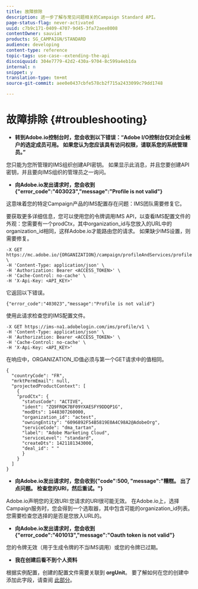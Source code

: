 ```yaml
---
title: 故障排除
description: 进一步了解与常见问题相关的Campaign Standard API。
page-status-flag: never-activated
uuid: c7b9c171-0409-4707-9d45-3fa72aee8008
contentOwner: sauviat
products: SG_CAMPAIGN/STANDARD
audience: developing
content-type: reference
topic-tags: use-case--extending-the-api
discoiquuid: 304e7779-42d2-430a-9704-8c599a4eb1da
internal: n
snippet: y
translation-type: tm+mt
source-git-commit: aee0e0437cbfe578cb2f715a2433099c79dd1748

---
```



# 故障排除 {#troubleshooting}

* **转到Adobe.io控制台时，您会收到以下错误：“Adobe I/O控制台仅对企业帐户的选定成员可用。 如果您认为您应该具有访问权限，请联系您的系统管理员。”**

您只能为您所管理的IMS组织创建API密钥。 如果显示此消息，并且您要创建API密钥，并且要向IMS组织的管理员之一询问。

* **向Adobe.io发出请求时，您会收到{"error_code":"403023","message":"Profile is not valid"}**

这意味着您的特定Campaign产品的IMS配置存在问题：IMS团队需要修复它。

要获取更多详细信息，您可以使用您的令牌调用IMS API，以查看IMS配置文件的外观：您需要有一个prodCtx，其中organization_id与您放入的URL中的organization_id相同，这样Adobe.io才能路由您的请求。
如果缺少IMS设置，则需要修复。

```
-X GET https://mc.adobe.io/{ORGANIZATION}/campaign/profileAndServices/profile \
-H 'Content-Type: application/json' \
-H 'Authorization: Bearer <ACCESS_TOKEN>' \
-H 'Cache-Control: no-cache' \
-H 'X-Api-Key: <API_KEY>'
```

它返回以下错误。

```
{"error_code":"403023","message":"Profile is not valid"}
```

使用此请求检查您的IMS配置文件。

```
-X GET https://ims-na1.adobelogin.com/ims/profile/v1 \
-H 'Content-Type: application/json' \
-H 'Authorization: Bearer <ACCESS_TOKEN>' \
-H 'Cache-Control: no-cache' \
-H 'X-Api-Key: <API_KEY>'
```

在响应中，ORGANIZATION_ID值必须与第一个GET请求中的值相同。

```
{
  "countryCode": "FR",
  "mrktPermEmail": null,
  "projectedProductContext": [
    {
    "prodCtx": {
      "statusCode": "ACTIVE",
      "ident": "ZQ9FRQK7BF09YXAESFY9DDQP1G",
      "modDts": 1448307260000,
      "organization_id": "actest",
      "owningEntity": "6096892F54B5819E0A4C98A2@AdobeOrg",
      "serviceCode": "dma_tartan",
      "label": "Adobe Marketing Cloud",
      "serviceLevel": "standard",
      "createDts": 1421181343000,
      "deal_id": " "
      }
    }
  ]
}
```

* **向Adobe.io发出请求时，您会收到{"code":500, "message":"糟糕。 出了点问题。 检查您的URI，然后重试。"}**

Adobe.io声明您的无效URI:您请求的URI很可能无效。 在Adobe.io上，选择Campaign服务时，您会得到一个选取器，其中包含可能的organization_id列表。 您需要检查您选择的是否是您放入URL的。

* **向Adobe.io发出请求时，您会收到{"error_code":"401013","message":"Oauth token is not valid"}**

您的令牌无效（用于生成令牌的不当IMS调用）或您的令牌已过期。

* **我在创建后看不到个人资料**

根据实例配置，创建的配置文件需要关联到 **orgUnit**。 要了解如何在您的创建中添加此字段，请查阅 [此部分](../../api/using/creating-profiles.md)。

<!-- * (error duplicate key : quand tu crées un profile qui existe déjà , il faut faire un patch pour updater le profile plutôt qu’un POST)

With Curl
List all profiles

Create a profile

Update the mobilePhone attribute of a profile

API Calls on Service

GET the list of services

-->

<!--

How to find and use a filter?
Error codes:

* PAtch sur Age = message d'erreur :
500
Cannot update the 'age' property that is read-only
'age' property is not valid for the 'profile' resource.
-->

<!--
How to filter a list of subscribed profiles with available profile filters ? by date (by les filtres dispo sur la ressource) ?

Pattern classique :

recupérer la liste des subscriptions filtrées d'un profile
1) get sur profile
2) recup PKey
3) get sur PKey
4) get sur href des subscriptions

Comment savoir quel filtre appliquer ?

1) get sur metadata de profile
2) retourne description de la collection subscription
3) get sur la valeur du champ resTarget
4) get sur le href dans filters
5) retourne les filtres applicables sur l'url des data.

-->

